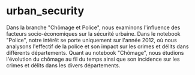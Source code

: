 # urban_security

Dans la branche "Chômage et Police", nous examinons l'influence des facteurs socio-économiques sur la sécurité urbaine. Dans le notebook "Police", notre intérêt se porte uniquement sur l'année 2012, où nous analysons l'effectif de la police et son impact sur les crimes et délits dans différents départements. Quant au notebook "Chômage", nous étudions l'évolution du chômage au fil du temps ainsi que son incidence sur les crimes et délits dans les divers départements.






